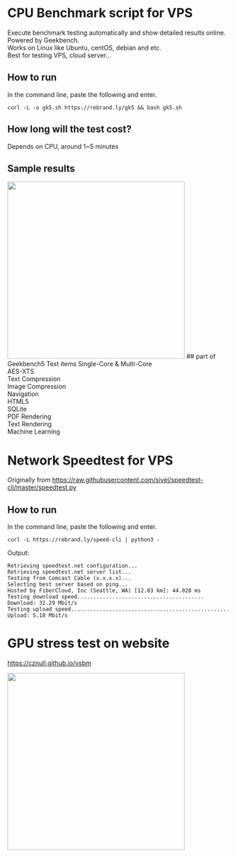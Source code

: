 # CPU Benchmark script for VPS
Execute benchmark testing automatically and show detailed results online. 
Powered by Geekbench.<br>
Works on Linux like Ubuntu, centOS, debian and etc.<br>
Best for testing VPS, cloud server...
## How to run
In the command line, paste the following and enter.
```
curl -L -o gk5.sh https://rebrand.ly/gk5 && bash gk5.sh
```
## How long will the test cost?
Depends on CPU, around 1~5 minutes

## Sample results
<img src="https://github.com/mikeyang01/benchmark-script/blob/master/gb5-sample.jpg" width="400">
## part of Geekbench5 Test items
Single-Core & Multi-Core
  <br> AES-XTS
  <br> Text Compression
  <br> Image Compression
  <br> Navigation
  <br> HTML5
  <br> SQLite
  <br> PDF Rendering
  <br> Text Rendering
  <br> Machine Learning

# Network Speedtest for VPS
Originally from https://raw.githubusercontent.com/sivel/speedtest-cli/master/speedtest.py<br>
## How to run
In the command line, paste the following and enter.
```
curl -L https://rebrand.ly/speed-cli | python3 -
```
Output:
```
Retrieving speedtest.net configuration...
Retrieving speedtest.net server list...
Testing from Comcast Cable (x.x.x.x)...
Selecting best server based on ping...
Hosted by FiberCloud, Inc (Seattle, WA) [12.03 km]: 44.028 ms
Testing download speed........................................
Download: 32.29 Mbit/s
Testing upload speed..................................................
Upload: 5.18 Mbit/s
```
# GPU stress test on website
https://cznull.github.io/vsbm

<img src="https://raw.githubusercontent.com/mikeyang01/benchmark-script/master/gpu_stress_test.jpeg" width="400">
